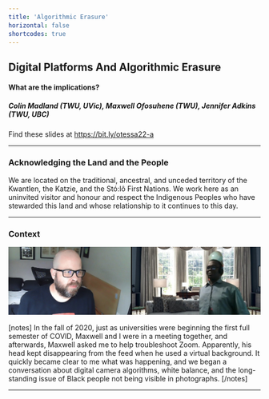 ```yaml
---
title: 'Algorithmic Erasure'
horizontal: false
shortcodes: true
---
```




## Digital Platforms And Algorithmic Erasure
#### What are the implications?
##### Colin Madland (TWU, UVic), Maxwell Ofosuhene (TWU), Jennifer Adkins (TWU, UBC)

Find these slides at <https://bit.ly/otessa22-a>


---

### Acknowledging the Land and the People

We are located on the traditional, ancestral, and unceded territory of the Kwantlen, the Katzie, and the Stó:lô First Nations. We work here as an uninvited visitor and honour and respect the Indigenous Peoples who have stewarded this land and whose relationship to it continues to this day.

---

### Context

![](1.jpeg)

[notes]
In the fall of 2020, just as universities were beginning the first full semester of COVID, Maxwell and I were in a meeting together, and afterwards, Maxwell asked me to help troubleshoot Zoom. Apparently, his head kept disappearing from the feed when he used a virtual background. It quickly became clear to me what was happening, and we began a conversation about digital camera algorithms, white balance, and the long-standing issue of Black people not being visible in photographs.
[/notes]

---
